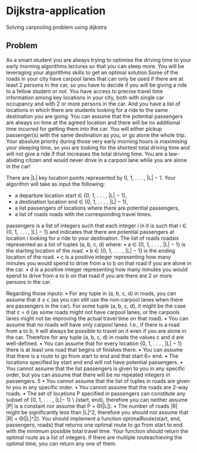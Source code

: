 # Dijkstra-application
Solving carpooling problem using dijkstra

## Problem
As a smart student you are always trying to optimise the driving time to your early morning algorithms lectures so that you can sleep more. You will be leveraging your algorithms skills to get an optimal solution.Some of the roads in your city have carpool lanes that can only be used if there are at least 2 persons in the car, so you have to decide if you will be giving a ride to a fellow student or not. You have access to precise travel time information among key locations in your city, both with
single car occupancy and with 2 or more persons in the car. And you have a list of locations in which there are students looking for a ride to the same destination you are going. You can assume that the potential passengers are always on time at the agreed location and there will
be no additional time incurred for getting them into the car. You will either pickup passenger(s) with the same destination as you, or go alone the whole trip. Your absolute priority during those very early morning hours is maximising your sleeping time, so you are looking for the shortest total driving time and will not give a ride if that increases the total driving time. You are a law-abiding citizen and would never drive in a carpool lane while you are alone in the car!

There are |L| key location points represented by 0, 1, . . . , |L| − 1. Your algorithm will take as input the following: 
* a departure location start ∈ {0, 1, . . . , |L| − 1}, 
* a destination location end ∈ {0, 1, . . . , |L| − 1}, 
* a list passengers of locations where there are potential passengers,
* a list of roads roads with the corresponding travel times. 

passengers is a list of integers such that each integer i in it is such that i ∈ {0, 1, . . . , |L| − 1} and indicates that there are potential passengers at location i looking for a ride to your destination. 
The list of roads roadsis represented as a list of tuples (a, b, c, d) where:
• a ∈ {0, 1, . . . , |L| − 1} is the starting location of the road.
• b ∈ {0, 1, . . . , |L| − 1} is the ending location of the road.
• c is a positive integer representing how many minutes you would spend to drive from a to b on that road if you are alone in the car.
• d is a positive integer representing how many minutes you would spend to drive from a to b on that road if you are there are 2 or more persons in the car.

Regarding those inputs:
• For any tuple in (a, b, c, d) in roads, you can assume that d ≤ c (as you can still use
the non-carpool lanes when there are passengers in the car). For some tuple (a, b, c, d), it
might be the case that c = d (as some roads might not have carpool lanes, or the carpools
lanes might not be improving the actual travel time on that road).
• You can assume that no roads will have only carpool lanes. I.e., if there is a road from a
to b, it will always be possible to travel on it even if you are alone in the car. Therefore
for any tuple (a, b, c, d) in roads the values c and d are well-defined.
• You can assume that for every location {0, 1, . . . , |L| − 1} there is at least one road that
begins of finishes there.
• You can assume that there is a route to go from start to end and that start 6= end.
• The locations specified by start and end will not have potential passengers.
• You cannot assume that the list passengers is given to you in any specific order, but
you can assume that there will be no repeated integers in passengers.
5
• You cannot assume that the list of tuples in roads are given to you in any specific order.
• You cannot assume that the roads are 2-way roads.
• The set of locations P specified in passengers can constitute any subset of {0, 1, . . . , |L|−
1} \ {start, end}, therefore you can neither assume |P| is a constant nor assume that
P = Θ(|L|).
• The number of roads |R| might be significantly less than |L|^2, therefore you should not assume that |R| = Θ(|L|^2).
You should implement a function optimalRoute(start, end, passengers, roads) that returns one optimal route to go from start to end with the minimum possible total travel time.
Your function should return the optimal route as a list of integers. If there are multiple routeachieving the optimal time, you can return any one of them.
